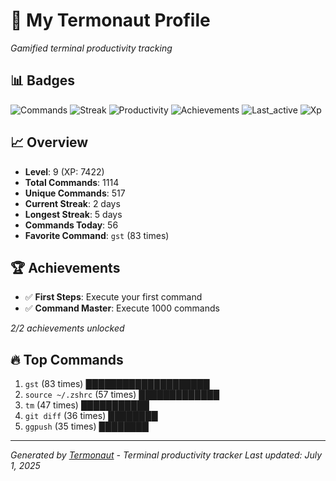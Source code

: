 # 🚀 My Termonaut Profile

*Gamified terminal productivity tracking*

## 📊 Badges

![Commands](https://img.shields.io/badge/Commands-1114-blue?style=flat-square&logo=terminal&logoColor=white) ![Streak](https://img.shields.io/badge/Streak-2+days-red?style=flat-square&logo=terminal&logoColor=white) ![Productivity](https://img.shields.io/badge/Productivity-80.0%25-green?style=flat-square&logo=terminal&logoColor=white) ![Achievements](https://img.shields.io/badge/Achievements-5%2F10-blue?style=flat-square&logo=terminal&logoColor=white) ![Last_active](https://img.shields.io/badge/Last+Active-8h+ago-yellow?style=flat-square&logo=terminal&logoColor=white) ![Xp](https://img.shields.io/badge/XP-Level+9+%287422%2F10000%29-green?style=flat-square&logo=terminal&logoColor=white) 

## 📈 Overview

- **Level**: 9 (XP: 7422)
- **Total Commands**: 1114
- **Unique Commands**: 517
- **Current Streak**: 2 days
- **Longest Streak**: 5 days
- **Commands Today**: 56
- **Favorite Command**: `gst` (83 times)

## 🏆 Achievements

- ✅ **First Steps**: Execute your first command
- ✅ **Command Master**: Execute 1000 commands

*2/2 achievements unlocked*

## 🔥 Top Commands

1. `gst` (83 times) ████████████████████
2. `source ~/.zshrc` (57 times) █████████████
3. `tm` (47 times) ███████████
4. `git diff` (36 times) ████████
5. `ggpush` (35 times) ████████

---

*Generated by [Termonaut](https://github.com/oiahoon/termonaut) - Terminal productivity tracker*
*Last updated: July 1, 2025*
